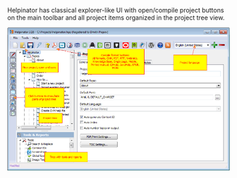 Helpinator has classical explorer-like UI with open/compile project buttons on the main toolbar and all project items organized in the project tree view.




![](images/uioverview.png "")
